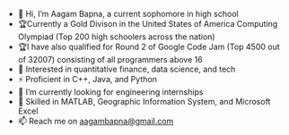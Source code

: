 - 👋 Hi, I’m Aagam Bapna, a current sophomore in high school
- 🏆Currently a Gold Divison in the United States of America Computing Olympiad (Top 200 high schoolers across the nation)
- 🏆I have also qualified for Round 2 of Google Code Jam (Top 4500 out of 32007) consisting of all programmers above 16
- 👑 Interested in quantitative finance, data science, and tech
- ⚡ Proficient in C++, Java, and Python
- 👀 I’m currently looking for engineering internships
- 🤹 Skilled in MATLAB, Geographic Information System, and Microsoft Excel
- 📫 Reach me on aagambapna@gmail.com 

<!---
aagambapna3000/aagambapna3000 is a ✨ special ✨ repository because its `README.md` (this file) appears on your GitHub profile.
You can click the Preview link to take a look at your changes.
--->
